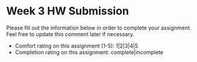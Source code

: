 # Week 3 HW Submission

Please fill out the information below in order to complete your assignment. Feel free to update this comment later if necessary.

* Comfort rating on this assignment (1-5): 1|2|3|4|5
* Completion rating on this assignment: complete|incomplete
